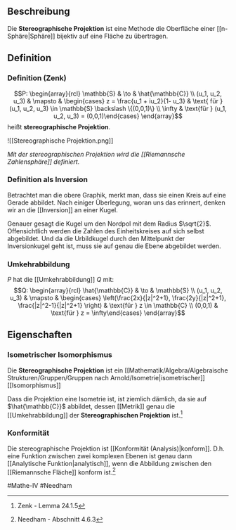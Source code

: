 ## Beschreibung
Die **Stereographische Projektion** ist eine Methode die Oberfläche einer [[n-Sphäre|Sphäre]] bijektiv auf eine Fläche zu übertragen.

## Definition
### Definition (Zenk)
$$P: \begin{array}{rcl} \mathbb{S} & \to & \hat{\mathbb{C}} \\ (u_1, u_2, u_3) & \mapsto & \begin{cases} z = \frac{u_1 + iu_2}{1- u_3} & \text{ für } (u_1, u_2, u_3) \in \mathbb{S} \backslash \{(0,0,1)\} \\ \infty & \text{für } (u_1, u_2, u_3) = (0,0,1)\end{cases} \end{array}$$ 
heißt **stereographische Projektion**.

![[Stereographische Projektion.png]]

*Mit der stereographischen Projektion wird die [[Riemannsche Zahlensphäre]] definiert.*

### Definition als Inversion
Betrachtet man die obere Graphik, merkt man, dass sie einen Kreis auf eine Gerade abbildet. Nach einiger Überlegung, woran uns das erinnert, denken wir an die [[Inversion]] an einer Kugel.

Genauer gesagt die Kugel um den Nordpol mit dem Radius $\sqrt{2}$. Offensichtlich werden die Zahlen des Einheitskreises auf sich selbst abgebildet. Und da die Urbildkugel durch den Mittelpunkt der Inversionkugel geht ist, muss sie auf genau die Ebene abgebildet werden.



### Umkehrabbildung
$P$ hat die [[Umkehrabbildung]] $Q$ mit:
$$Q: \begin{array}{rcl} \hat{\mathbb{C}} & \to & \mathbb{S} \\ (u_1, u_2, u_3) & \mapsto & \begin{cases} \left(\frac{2x}{|z|^2+1}, \frac{2y}{|z|^2+1}, \frac{|z|^2-1}{|z|^2+1} \right) & \text{für } z \in \mathbb{C} \\ (0,0,1) & \text{für } z = \infty\end{cases} \end{array}$$ 

## Eigenschaften
### Isometrischer Isomorphismus
Die **Stereographische Projektion** ist ein [[Mathematik/Algebra/Algebraische Strukturen/Gruppen/Gruppen nach Arnold/Isometrie|isometrischer]] [[Isomorphismus]]

Dass die Projektion eine Isometrie ist, ist ziemlich dämlich, da sie auf $\hat{\mathbb{C}}$ abbildet, dessen [[Metrik]] genau die [[Umkehrabbildung]] der **Stereographischen Projektion** ist.[^1]

### Konformität
Die stereographische Projektion ist [[Konformität (Analysis)|konform]].
D.h. eine Funktion zwischen zwei komplexen Ebenen ist genau dann [[Analytische Funktion|analytisch]], wenn die Abbildung zwischen den [[Riemannsche Fläche]] konform ist.[^2]

#Mathe-IV
#Needham 

[^1]: Zenk - Lemma 24.1.5
[^2]: Needham - Abschnitt 4.6.3